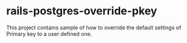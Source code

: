 # rails-postgres-override-pkey
This project contains sample of how to override the default settings of Primary key to a user defined one.
